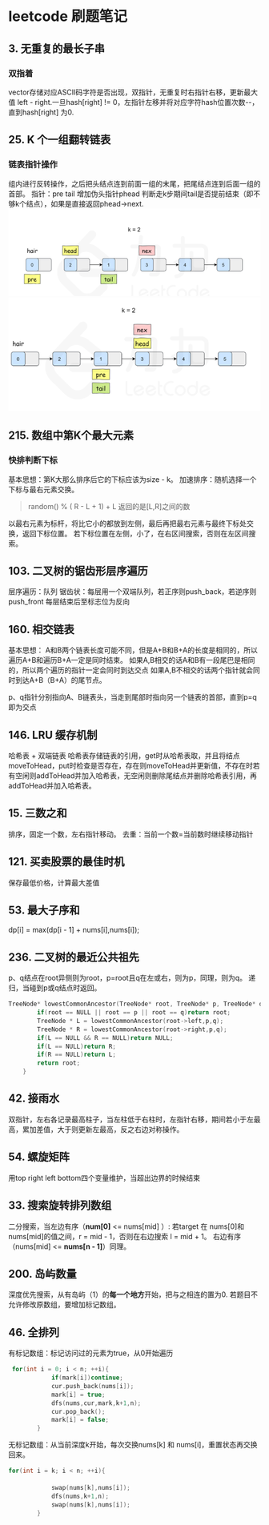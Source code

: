 # leetcode 刷题笔记
## 3. 无重复的最长子串
### 双指着
vector存储对应ASCII码字符是否出现，双指针，无重复时右指针右移，更新最大值 left - right.一旦hash[right] != 0，左指针左移并将对应字符hash位置次数--，直到hash[right] 为0.


## 25. K 个一组翻转链表
### 链表指针操作
组内进行反转操作，之后把头结点连到前面一组的末尾，把尾结点连到后面一组的首部。
指针：pre tail 
增加伪头指针phead
判断走k步期间tail是否提前结束（即不够k个结点），如果是直接返回phead->next.
![](.img/25-1.png)
![](.img/25-2.png)

## 215. 数组中第K个最大元素
### 快排判断下标
基本思想：第K大那么排序后它的下标应该为size - k。
加速排序：随机选择一个下标与最右元素交换。
> random() % ( R - L  + 1) + L 返回的是[L,R]之间的数

以最右元素为标杆，将比它小的都放到左侧，最后再把最右元素与最终下标处交换，返回下标位置。
若下标位置在左侧，小了，在右区间搜索，否则在左区间搜索。

## 103. 二叉树的锯齿形层序遍历
层序遍历：队列
锯齿状：每层用一个双端队列，若正序则push_back，若逆序则push_front
每层结束后至标志位为反向

## 160. 相交链表
基本思想： A和B两个链表长度可能不同，但是A+B和B+A的长度是相同的，所以遍历A+B和遍历B+A一定是同时结束。 如果A,B相交的话A和B有一段尾巴是相同的，所以两个遍历的指针一定会同时到达交点 如果A,B不相交的话两个指针就会同时到达A+B（B+A）的尾节点。

p、q指针分别指向A、B链表头，当走到尾部时指向另一个链表的首部，直到p=q即为交点

## 146. LRU 缓存机制
哈希表 + 双端链表
哈希表存储链表的引用，get时从哈希表取，并且将结点moveToHead，put时检查是否存在，存在则moveToHead并更新值，不存在时若有空闲则addToHead并加入哈希表，无空闲则删除尾结点并删除哈希表引用，再addToHead并加入哈希表。

## 15. 三数之和
排序，固定一个数，左右指针移动。
去重：当前一个数=当前数时继续移动指针

## 121. 买卖股票的最佳时机
保存最低价格，计算最大差值

## 53. 最大子序和
dp[i] = max(dp[i - 1] + nums[i],nums[i]);

## 236. 二叉树的最近公共祖先
p、q结点在root异侧则为root，p=root且q在左或右，则为p，同理，则为q。
递归，当碰到p或q结点时返回。
```c++
TreeNode* lowestCommonAncestor(TreeNode* root, TreeNode* p, TreeNode* q) {
        if(root == NULL || root == p || root == q)return root;
        TreeNode * L = lowestCommonAncestor(root->left,p,q);
        TreeNode * R = lowestCommonAncestor(root->right,p,q);
        if(L == NULL && R == NULL)return NULL;
        if(L == NULL)return R;
        if(R == NULL)return L;
        return root;
    }
```

## 42. 接雨水
双指针，左右各记录最高柱子，当左柱低于右柱时，左指针右移，期间若小于左最高，累加差值，大于则更新左最高，反之右边对称操作。

## 54. 螺旋矩阵
用top right left bottom四个变量维护，当超出边界的时候结束

## 33. 搜索旋转排列数组
二分搜索，当左边有序（**num[0]** <= nums[mid] ）: 若target 在 nums[0]和nums[mid]的值之间，r = mid - 1，否则在右边搜索 l = mid + 1。 右边有序（nums[mid] <= **nums[n - 1]**）同理。

## 200. 岛屿数量
深度优先搜索，从有岛屿（1）的**每一个地方**开始，把与之相连的置为0. 
若题目不允许修改原数组，要增加标记数组。

## 46. 全排列
有标记数组：标记访问过的元素为true，从0开始遍历
```c++
 for(int i = 0; i < n; ++i){
            if(mark[i])continue;
            cur.push_back(nums[i]);
            mark[i] = true;
            dfs(nums,cur,mark,k+1,n);
            cur.pop_back();
            mark[i] = false;
        }
```
无标记数组：从当前深度k开始，每次交换nums[k] 和 nums[i]，重置状态再交换回来。
```c++
for(int i = k; i < n; ++i){
            
            swap(nums[k],nums[i]);
            dfs(nums,k+1,n);
            swap(nums[k],nums[i]);
        }
```

